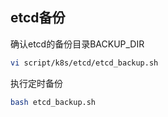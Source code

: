 
## etcd备份

确认etcd的备份目录BACKUP_DIR
```bash
vi script/k8s/etcd/etcd_backup.sh
```

执行定时备份
```bash
bash etcd_backup.sh
```